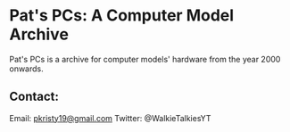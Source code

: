 # Pat's PCs: A Computer Model Archive
Pat's PCs is a archive for computer models' hardware from the year 2000 onwards.

## Contact:
Email: pkristy19@gmail.com
Twitter:  @WalkieTalkiesYT